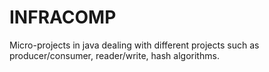 # INFRACOMP

Micro-projects in java dealing with different projects such as producer/consumer, reader/write, hash algorithms.
